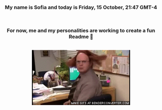 


<div align="center">
<h3 >My name is Sofia and today is Friday, 15 October, 21:47 GMT-4</h3><br>
<h3 >For now, me and my personalities are working to create a fun Readme 👋
</h3><br>
<img src='img/dwight.gif' alt='working...'/>
</div>
